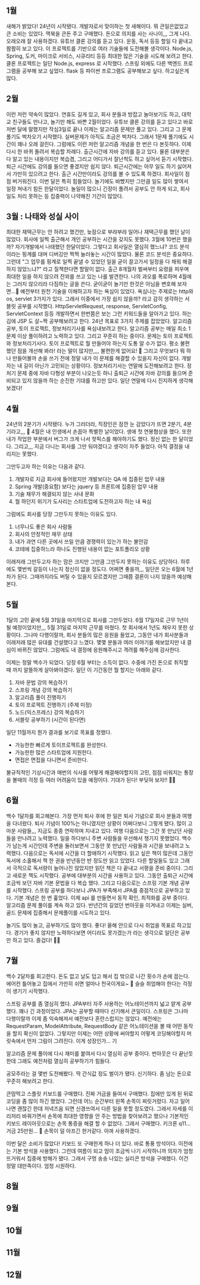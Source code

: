## 1월
새해가 밝았다! 24년이 시작됐다. 개발자로서 맞이하는 첫 새해이다. 뭐 큰일은없었고 큰 소비는 있었다. 맥북을 큰돈 주고 구매했다. 돈으로 의지를 사는 사나이,,, 그게 나다. 오래오래 잘 사용하겠다. 
유튜브 클론 강의를 듣고 있다. 운동, 독서 등등 할일 다 끝내고 짬짬히 보고 있다. 이 프로젝트를 기반으로 여러 기술들에 도전해볼 생각이다. Node.js, Spring, 도커, 마이크로 서비스, 시큐리티 등등 최대한 많은 기술을 시도해 보려고 한다.
클론 프로젝트는 일단 Node.js, express 로 시작했다. 스프링 외에도 다른 백엔드 프로그램을 공부해 보고 싶었다. flask 등 파이썬 프로그램도 공부해보고 싶다. 하고싶은게 많다.
## 2월
이런 저런 약속이 많았다. 연휴도 길게 있고, 회사 분들과 방잡고 놀아보기도 하고, 대학교 친구들도 만나고, 놀기만 해도 바쁜 2월이었다. 
유튜브 클론 강의를 듣고 있다고 바로 저번 달에 말했지만 작심3일로 끝나 이제는 알고리즘 문제만 풀고 있다. 그리고 그 문제 풀기도 벅차오기 시작했다. 실버문제가 아직도 조금은 벅차다. 그래서 1문제 풀기에도 시간이 꽤나 오래 걸린다. 그럼에도 이런 저런 알고리즘 개념을 한 번은 다 본듯하다. 이제 다시 한 바퀴 돌려서 복습할 차례다. 
출근시간에 자바 강의를 듣고 있다. 물론 대부분은 다 알고 있는 내용이지만 복습겸, 그리고 어디가서 잘난척도 하고 싶어서 듣기 시작했다. 퇴근 시간에도 강의를 들으면 좋겠지만 쉽지 않다. 퇴근시간에는 아무 일도 하기 싫어져서 가만히 있으려고 한다. 출근 시간만이라도 강의를 볼 수 있도록 하겠다. 
회사일이 점점 버거워진다. 이번 달은 특히 힘들었다. 놀기에도 바빴지만 그만큼 일도 많이 쌓여서 일정 쳐내기 힘든 한달이었다. 놀일이 많으니 긴장이 풀려서 공부도 안 하게 되고, 회사일도 처리 못하는 등 집중력이 나약해진 기간이 많았다. 
## 3월 : 나태와 성실 사이
최대한 재택근무는 안 하려고 했건만, 늦잠으로 부랴부랴 일어나 재택근무를 했던 날이 많았다. 회사에 일찍 출근해서 개인 공부하는 시간을 갖지도 못했다. 3월에 10번은 했을까? 자기개발에서 나태했던 한달이었다.
그렇다고 회사일은 열심히 했느냐? 코드 분석이라는 핑계를 대며 디버깅만 찍찍 눌러놓는 시간이 많았다. 물론 코드 분석은 중요하다. 그런데 "그 업무를 핑계로 일찍 끝낼 수 있었던 일을 굳이 끌고가서 일정을 다 채워 해결하지 않았느냐?" 라고 질책한다면 할말이 없다.
출근 8개월차 벌써부터 요령을 피우며 최대한 일을 하지 않으려 잔꾀를 쓰고 있는 나를 발견한다. 나의 과오를 폭로하며 4월에는 그러지 않으리라 다짐하는 글을 쓴다. 
굳이굳이 놀기만 한것은 아님을 변호해 보자면...🙏
예전부터 원천 기술을 이해하고자 하는 욕심이 있었다. 욕심나는 주제로는 http와 os, servlet 3가지가 있다. 그래서 이중에서 가장 쉽지 않을까? 라고 감히 생각하는 서블릿 공부를 시작했다. HttpServletRequest, response, ServletConfig, ServletContext 등등 개발하면서 한번쯤은 보는 그런 키워드들을 알아가고 있다. 하는김에 JSP 도 살~짝 공부해보려고 한다. 
24년 목표로 3가지 주제를 잡았었다. 알고리즘 공부, 토이 프로젝트, 정보처리기사를 욕심내보려고 한다. 알고리즘 공부는 매일 최소 1문제 이상 풀이하려고 노력하고 있다. 그리고 꾸준히 하는 중이다. 문제는 토이 프로젝트와 정보처리기사다. 
토이 프로젝트로 뭘 만들어야 하는지 도통 알 수가 없다. 평소 불편했던 점을 개선해 봐라! 라는 말이 많지만,,,, 불편한게 없어요! 🥲 그리고 무엇보다 뭐 하나 만들어볼까 손을 쓰기 전에 정말 내가 이 문제를 해결할 수 있을지 자신이 없다. 개발자는 내 길이 아닌가 고민되는 상황이다.
정보처리기사는 연말에 도전해보려고 한다. 정처기 문제 중에 자바 다형성 부분이 나오는듯 하니 출퇴근 시간에 자바 강의를 들으며 준비되고 있지 않을까 하는 순진한 기대를 하고만 있다. 일단 연말에 다시 진지하게 생각해보겠다!

## 4월
24년의 2분기가 시작됐다. 누가 그러더라, 직장인은 잠깐 눈 감았다가 뜨면 2분기, 4분기라고,,, 🥲 4월은 내 인생에서 손꼽아 특별한 날이었다. 생애 첫 연봉협상을 했다. 또한 내가 작업한 부분에서 버그가 크게 나서 핫픽스를 해야하기도 했다. 정신 없는 한 달이었다. 그리고,,, 지금 다니는 회사를 그만 둬야겠다고 생각이 자주 들었다. 아직 결정을 내리지는 못했다. 

그만두고자 하는 이유는 다음과 같다.
1. 개발자로 지금 회사에 들어왔지만 개발보다는 QA 에 집중된 업무 내용
2. Spring 개발(중요함) 보다는 jquery 등 프론트에 집중된 업무 내용
3. 기술 채무가 해결되지 않는 사내 문화
4. 뭘 하던지 위기가 도사리는 스타트업에 도전하고자 하는 내 욕심

그럼에도 회사를 당장 그만두지 못하는 이유도 있다.
1. 너무나도 좋은 회사 사람들
2. 회사의 안정적인 재무 상태
3. 내가 과연 다른 곳에서 쓰일 만큼 경쟁력이 있는가 하는 불안감
4. 코테에 집중하느라 하나도 진행된 내용이 없는 포트폴리오 상황

이래저래 그만두고자 하는 맘은 크지만 그만큼 그만두지 못하는 이유도 상당하다. 하루에도 몇번씩 갈등이 나는지 정신이 없을 정도다. 어쩌면 좋을까,,, 일단은 오는 6월에 1년차가 된다. 그때까지라도 버틸 수 있을지 모르겠지만 그때쯤 결론이 나지 않을까 예상해본다.

## 5월
1달의 고민 끝에 5월 31일을 마지막으로 회사를 그만두었다. 6월 17일자로 근무 1년이 될 예정이었지만,,, 5월 31일로 마지막 근무를 마쳤다. 첫 회사에서 1년도 채우지 못한 상황이다. 그나마 다행이랄까, 회사 분들의 많은 응원을 들었고, 그동안 내가 회사분들과 이래저래 많은 유대를 건설했다고 느꼈다. 몇몇 분들과 여러 이야기를 해보았지만 내 결심이 바뀌진 않았다. 그럼에도 내 결정에 응원해주시고 격려를 해주심에 감사한다. 

이제는 정말 백수가 되었다. 당장 6월 부터는 소득이 없다. 수중에 가진 돈으로 취직할 때 까지 알뜰하게 살아봐야겠다. 일단 이 기간동안 뭘 할지는 아래와 같다.

1. 자바 문법 강의 복습하기
2. 스프링 개념 강의 복습하기
3. 알고리즘 풀이 진행하기
4. 토이 프로젝트 진행하기 (주제 미정)
5. 노드(익스프레스) 강의 복습하기
6. 서블릿 공부하기 (시간이 된다면)

일단 11월까지 뭔가 결과를 보기로 목표를 정했다. 
- 가능한한 빠르게 토이프로젝트를 완성한다.
- 가능한한 많은 스타트업에 지원한다.
- 면접은 면접을 다니면서 준비한다.

불규칙적인 기상시간과 매번의 식사를 어떻게 해결해야할지의 고민, 점점 비워지는 통장을 볼때의 걱정 등 여러 어려움이 있을 예정이다. 기대가 된다! 부딪혀 보자!! 🏃‍♂️

## 6월
백수 1달차를 회고해본다. 가장 먼저 퇴사 후에 한 일은 퇴사 기념으로 회사 분들과 여행을 다녀왔다. 퇴사 기념이 100%는 아니였지만 상황이 어쩌다보니 그렇게 됐다. 많이 고마운 사람들,,, 지금도 종종 연락하며 지내고 있다. 
여행 다음으로는 그간 못 만났던 사람들을 만나려고 노력했다. 일을 하다보니 주변 사람들을 우선해서 챙기지 못했었다. 백수가 남는게 시간인데 주변을 둘러보면서 그동안 못 만났던 사람들과 시간을 보내려고 노력했다.
다음으로는 독서에 시간을 더 할애하기 시작했다. 읽고 싶은 책이 많은데 그동안 독서에 소홀해서 책 한 권을 반년동안 반 정도만 읽고 있었다. 다른 할일들도 있고 그래서 극적으로 독서량이 늘어나진 않았지만 읽던 책은 다 끝내고 서평을 준비 중이다. 그리고 새로운 책도 시작했다.
공부에 대부분의 시간을 사용하고 있다. 그동안 출퇴근 시간에 조금씩 보던 자바 기본 문법을 다 복습 했다. 그리고 다음으로는 스프링 기본 개념 공부를 시작했다. 스프링 공부를 하다보니 JPA가 부족해서 JPA를 중점적으로 공부하고 있다. 기본 개념은 한 번 훑었다. 이제 api 를 만들면서 동작 확인, 최적화를 공부 중이다.
알고리즘 문제 풀이를 계속 하고 있다. 반년간의 길었던 번아웃을 이겨내고 이제는 실버, 골드 문제에 집중해서 문제풀이를 시도하고 있다.

놀기도 많이 놀고, 공부하기도 많이 했다. 좋다! 올해 안으로 다시 취업을 목표로 하고있다. 경기가 좋지 않지만 노력하다보면 어디라도 못가겠는가 라는 생각으로 일단은 공부만 하고 있다. 즐겁다! 🏃‍♂️

## 7월
백수 2달차를 회고한다. 돈도 없고 날도 덥고 해서 집 밖으로 나간 횟수가 손에 꼽는다. 에어컨 틀어놓고 집에서 가만히 쉬면 얼마나 천국이게요~ 🐷 슬슬 취업해야 한다는 걱정이 생기기 시작했다. 

스프링 공부를 좀 열심히 했다. JPA부터 자주 사용하는 어노테이션까지 넓고 얕게 공부했다. 꽤나 긴 과정이었다. JPA는 공부할 때마다 신기해서 큰일이다. 스프링은 그나마 다행이랄까 이제 좀 익숙해져서 예전보다 혼란스럽지는 않았다. 예전에는 RequestParam, ModelAttribute, RequestBody 같은 어노테이션을 볼 때 어떤 동작을 할지 확신이 없었다. 그렇지만 이제는 어떤 상황에 써야할지 어떻게 코딩해야할지 머릿속에서 먼저 그림이 그려진다. 이게 성장인가... 기

알고리즘 문제 풀이에 다시 재미를 붙여서 다시 열심히 공부 중이다. 번아웃은 다 끝난듯 한데 그래도 예전처럼 열심히 공부하기가 힘들다.

공모주라는 걸 몇번 도전해봤다. 딱 간식값 정도 벌이가 됐다. 신기하다. 좀 남는 돈으로 꾸준히 해보려고 한다.

큰맘먹고 스플릿 키보드를 구매했다. 진짜 거금을 들여서 구매했다. 집에만 있게 된 뒤로 코딩을 좀 많이 하긴 했었다. 그런데 어느 순간부터 왼쪽 손목이 찌릿거렸다. 자고 일어나면 괜찮긴 한데 저녁즈음 되면 신경쓰여서 다른 일을 못할 정도였다. 그래서 자세를 이리저리 바꿔가면서 손목에 최대한 영향을 안 주는 방법을 찾아보려고 했으나 기본적인 키보드 레이아웃으로는 손목 통증을 해결 할 수 없었다. 그래서 구매했다. 키크론 q11...  거금 25만원... 🤑 손목이 덜 아프긴 한거같다. 아껴 사용하겠다.

이번 달은 소비가 많았다! 키보드 또 구매한게 하나 더 있다. 바로 통풍 방석이다. 이전에는 기본 방석을 사용했다. 그런데 여름이 되고 땀이 조금씩 나기 시작하니까 의자가 엄청 뜨거워서 집중에 방해가 됐다. 그래서 구멍 송송 나있는 실리콘 방석을 구매했다. 이건 정말 대만족이다. 엄청 시원하다. 
## 8월

## 9월

## 10월

## 11월

## 12월
